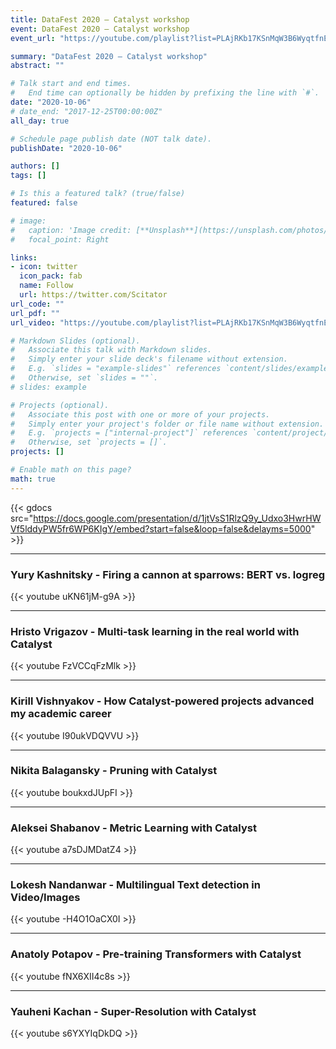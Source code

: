 ```yaml
---
title: DataFest 2020 – Catalyst workshop
event: DataFest 2020 – Catalyst workshop
event_url: "https://youtube.com/playlist?list=PLAjRKb17KSnMqW3B6WyqtfnECIzOGrZHG"

summary: "DataFest 2020 – Catalyst workshop"
abstract: ""

# Talk start and end times.
#   End time can optionally be hidden by prefixing the line with `#`.
date: "2020-10-06"
# date_end: "2017-12-25T00:00:00Z"
all_day: true

# Schedule page publish date (NOT talk date).
publishDate: "2020-10-06"

authors: []
tags: []

# Is this a featured talk? (true/false)
featured: false

# image:
#   caption: 'Image credit: [**Unsplash**](https://unsplash.com/photos/bzdhc5b3Bxs)'
#   focal_point: Right

links:
- icon: twitter
  icon_pack: fab
  name: Follow
  url: https://twitter.com/Scitator
url_code: ""
url_pdf: ""
url_video: "https://youtube.com/playlist?list=PLAjRKb17KSnMqW3B6WyqtfnECIzOGrZHG"

# Markdown Slides (optional).
#   Associate this talk with Markdown slides.
#   Simply enter your slide deck's filename without extension.
#   E.g. `slides = "example-slides"` references `content/slides/example-slides.md`.
#   Otherwise, set `slides = ""`.
# slides: example

# Projects (optional).
#   Associate this post with one or more of your projects.
#   Simply enter your project's folder or file name without extension.
#   E.g. `projects = ["internal-project"]` references `content/project/deep-learning/index.md`.
#   Otherwise, set `projects = []`.
projects: []

# Enable math on this page?
math: true
---
```


{{< gdocs src="https://docs.google.com/presentation/d/1jtVsS1RlzQ9y_Udxo3HwrHWVf5lddyPW5fr6WP6KIgY/embed?start=false&loop=false&delayms=5000" >}}

---

### Yury Kashnitsky - Firing a cannon at sparrows: BERT vs. logreg

{{< youtube uKN61jM-g9A >}}

---

### Hristo Vrigazov - Multi-task learning in the real world with Catalyst

{{< youtube FzVCCqFzMlk >}}

---

### Kirill Vishnyakov - How Catalyst-powered projects advanced my academic career

{{< youtube I90ukVDQVVU >}}

---

### Nikita Balagansky - Pruning with Catalyst

{{< youtube boukxdJUpFI >}}

---

### Aleksei Shabanov - Metric Learning with Catalyst

{{< youtube a7sDJMDatZ4 >}}

---

### Lokesh Nandanwar - Multilingual Text detection in Video/Images

{{< youtube -H4O1OaCX0I >}}

---

### Anatoly Potapov - Pre-training Transformers with Catalyst 

{{< youtube fNX6XII4c8s >}}

---

### Yauheni Kachan - Super-Resolution with Catalyst

{{< youtube s6YXYIqDkDQ >}}
